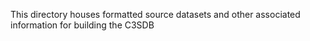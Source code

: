 This directory houses formatted source datasets and other associated 
information for building the C3SDB